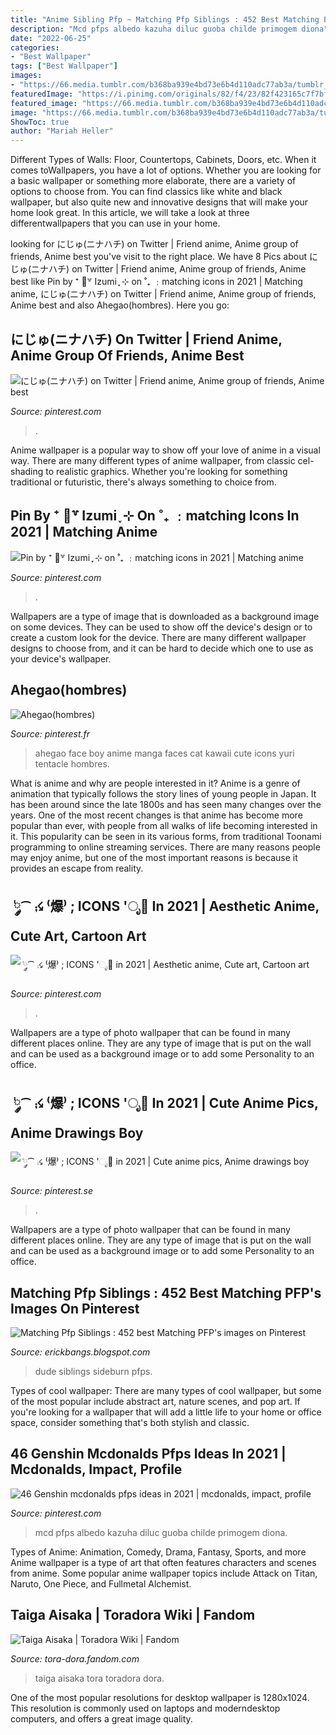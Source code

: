 ```yaml
---
title: "Anime Sibling Pfp ~ Matching Pfp Siblings : 452 Best Matching Pfp&#039;s Images On Pinterest"
description: "Mcd pfps albedo kazuha diluc guoba childe primogem diona"
date: "2022-06-25"
categories:
- "Best Wallpaper"
tags: ["Best Wallpaper"]
images:
- "https://66.media.tumblr.com/b368ba939e4bd73e6b4d110adc77ab3a/tumblr_inline_pgknu0X5Jx1vt58dg_540.png"
featuredImage: "https://i.pinimg.com/originals/82/f4/23/82f423165c7f7bf92b1d048f52c603e9.jpg"
featured_image: "https://66.media.tumblr.com/b368ba939e4bd73e6b4d110adc77ab3a/tumblr_inline_pgknu0X5Jx1vt58dg_540.png"
image: "https://66.media.tumblr.com/b368ba939e4bd73e6b4d110adc77ab3a/tumblr_inline_pgknu0X5Jx1vt58dg_540.png"
ShowToc: true
author: "Mariah Heller"
---
```



Different Types of Walls: Floor, Countertops, Cabinets, Doors, etc.
When it comes toWallpapers, you have a lot of options. Whether you are looking for a basic wallpaper or something more elaborate, there are a variety of options to choose from. You can find classics like white and black wallpaper, but also quite new and innovative designs that will make your home look great. In this article, we will take a look at three differentwallpapers that you can use in your home.

	

		
looking for にじゅ(ニナハチ) on Twitter | Friend anime, Anime group of friends, Anime best you've visit to the right place. We have 8 Pics about にじゅ(ニナハチ) on Twitter | Friend anime, Anime group of friends, Anime best like Pin by ⁺ 🎐꒷ Izumi ֢֢ ⊹ on ˚₊ ﹕matching icons in 2021 | Matching anime, にじゅ(ニナハチ) on Twitter | Friend anime, Anime group of friends, Anime best and also Ahegao(hombres). Here you go:
		
    
## にじゅ(ニナハチ) On Twitter | Friend Anime, Anime Group Of Friends, Anime Best

<img loading=lazy src="https://i.pinimg.com/originals/b2/a8/4d/b2a84da649fb417eb4782133e31cac3a.jpg" onerror="this.onerror=null;this.src='https://tse4.mm.bing.net/th?id=OIP.fu5ZB7vlCZdEM4-i31YdQwHaHC&amp;pid=15.1';" alt="にじゅ(ニナハチ) on Twitter | Friend anime, Anime group of friends, Anime best">

_Source: pinterest.com_

>. 

	

Anime wallpaper is a popular way to show off your love of anime in a visual way. There are many different types of anime wallpaper, from classic cel-shading to realistic graphics. Whether you're looking for something traditional or futuristic, there's always something to choice from.

    
## Pin By ⁺ 🎐꒷ Izumi ֢֢ ⊹ On ˚₊ ﹕matching Icons In 2021 | Matching Anime

<img loading=lazy src="https://i.pinimg.com/736x/bc/e9/35/bce9359363ab9f60b0c6aad8defc2923.jpg" onerror="this.onerror=null;this.src='https://tse1.mm.bing.net/th?id=OIP.jcpmKpkNhViheLzO__FKegAAAA&amp;pid=15.1';" alt="Pin by ⁺ 🎐꒷ Izumi ֢֢ ⊹ on ˚₊ ﹕matching icons in 2021 | Matching anime">

_Source: pinterest.com_

>. 

	

Wallpapers are a type of image that is downloaded as a background image on some devices. They can be used to show off the device's design or to create a custom look for the device. There are many different wallpaper designs to choose from, and it can be hard to decide which one to use as your device's wallpaper.

    
## Ahegao(hombres)

<img loading=lazy src="https://i.pinimg.com/236x/e6/c2/4d/e6c24dce0b7a106d6359c6a8c1516ff7.jpg" onerror="this.onerror=null;this.src='https://tse1.mm.bing.net/th?id=OIP.muH68lmQ_e_jMbHpgvI5fAAAAA&amp;pid=15.1';" alt="Ahegao(hombres)">

_Source: pinterest.fr_

>ahegao face boy anime manga faces cat kawaii cute icons yuri tentacle hombres. 

	

What is anime and why are people interested in it?
Anime is a genre of animation that typically follows the story lines of young people in Japan. It has been around since the late 1800s and has seen many changes over the years. One of the most recent changes is that anime has become more popular than ever, with people from all walks of life becoming interested in it. This popularity can be seen in its various forms, from traditional Toonami programming to online streaming services. There are many reasons people may enjoy anime, but one of the most important reasons is because it provides an escape from reality.

    
## ݃ ༘⁀ ⨾☇ ⁽爆⁾ ; ICONS &#039;ೃ🎪 In 2021 | Aesthetic Anime, Cute Art, Cartoon Art

<img loading=lazy src="https://i.pinimg.com/originals/82/f4/23/82f423165c7f7bf92b1d048f52c603e9.jpg" onerror="this.onerror=null;this.src='https://tse3.mm.bing.net/th?id=OIP.zhF0N9WE1vxyNe1ndB6ebwHaHa&amp;pid=15.1';" alt="݃ ༘⁀ ⨾☇ ⁽爆⁾ ; ICONS &#039;ೃ🎪 in 2021 | Aesthetic anime, Cute art, Cartoon art">

_Source: pinterest.com_

>. 

	



Wallpapers are a type of photo wallpaper that can be found in many different places online. They are any type of image that is put on the wall and can be used as a background image or to add some Personality to an office.

    
## ݃ ༘⁀ ⨾☇ ⁽爆⁾ ; ICONS &#039;ೃ🎪 In 2021 | Cute Anime Pics, Anime Drawings Boy

<img loading=lazy src="https://i.pinimg.com/originals/79/ad/d8/79add8f2af3551f935f333a81c28a910.jpg" onerror="this.onerror=null;this.src='https://tse3.mm.bing.net/th?id=OIP.vRuS0Az-kpG-P8C9s-jrsgHaHa&amp;pid=15.1';" alt="݃ ༘⁀ ⨾☇ ⁽爆⁾ ; ICONS &#039;ೃ🎪 in 2021 | Cute anime pics, Anime drawings boy">

_Source: pinterest.se_

>. 

	



Wallpapers are a type of photo wallpaper that can be found in many different places online. They are any type of image that is put on the wall and can be used as a background image or to add some Personality to an office.

    
## Matching Pfp Siblings : 452 Best Matching PFP&#039;s Images On Pinterest

<img loading=lazy src="https://66.media.tumblr.com/b368ba939e4bd73e6b4d110adc77ab3a/tumblr_inline_pgknu0X5Jx1vt58dg_540.png" onerror="this.onerror=null;this.src='https://tse2.mm.bing.net/th?id=OIP.BDRJ5Ekw1fUQT0T2LPs6kAAAAA&amp;pid=15.1';" alt="Matching Pfp Siblings : 452 best Matching PFP&#039;s images on Pinterest">

_Source: erickbangs.blogspot.com_

>dude siblings sideburn pfps. 

	

Types of cool wallpaper:
There are many types of cool wallpaper, but some of the most popular include abstract art, nature scenes, and pop art. If you're looking for a wallpaper that will add a little life to your home or office space, consider something that's both stylish and classic.

    
## 46 Genshin Mcdonalds Pfps Ideas In 2021 | Mcdonalds, Impact, Profile

<img loading=lazy src="https://i.pinimg.com/474x/47/8e/8d/478e8d3bf3ce07f1179e0fb28a1170e5.jpg" onerror="this.onerror=null;this.src='https://tse1.mm.bing.net/th?id=OIP.uLQCqtA1LKYkjjGSWzdXLgAAAA&amp;pid=15.1';" alt="46 Genshin mcdonalds pfps ideas in 2021 | mcdonalds, impact, profile">

_Source: pinterest.com_

>mcd pfps albedo kazuha diluc guoba childe primogem diona. 

	

Types of Anime: Animation, Comedy, Drama, Fantasy, Sports, and more
Anime wallpaper is a type of art that often features characters and scenes from anime. Some popular anime wallpaper topics include Attack on Titan, Naruto, One Piece, and Fullmetal Alchemist.

    
## Taiga Aisaka | Toradora Wiki | Fandom

<img loading=lazy src="https://vignette.wikia.nocookie.net/tora-dora/images/8/82/E17_-_9.png/revision/latest?cb=20160728131220" onerror="this.onerror=null;this.src='https://tse3.mm.bing.net/th?id=OIP.1vbB5h7pok62ufy9SFYpXQHaEK&amp;pid=15.1';" alt="Taiga Aisaka | Toradora Wiki | Fandom">

_Source: tora-dora.fandom.com_

>taiga aisaka tora toradora dora. 

	

One of the most popular resolutions for desktop wallpaper is 1280x1024. This resolution is commonly used on laptops and moderndesktop computers, and offers a great image quality.

